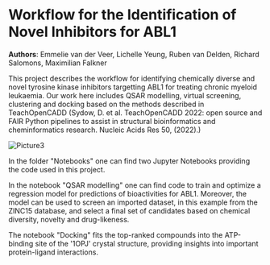 # Workflow for the Identification of Novel Inhibitors for ABL1
**Authors**: Emmelie van der Veer, Lichelle Yeung, Ruben van Delden, Richard Salomons, Maximilian Falkner

This project describes the workflow for identifying chemically diverse and novel tyrosine kinase inhibitors targetting ABL1 for treating chronic myeloid leukaemia. Our work here includes QSAR modelling, virtual screening, clustering and docking based on the methods described in TeachOpenCADD (Sydow, D. et al. TeachOpenCADD 2022: open source and FAIR Python pipelines to assist in structural bioinformatics and cheminformatics research. Nucleic Acids Res 50, (2022).)

![Picture3](https://github.com/user-attachments/assets/57c13da9-b41b-4f96-ba17-989d2f68ecb0)

In the folder "Notebooks" one can find two Jupyter Notebooks providing the code used in this project.

In the notebook "QSAR modelling" one can find code to train and optimize a regression model for predictions of bioactivities for ABL1. Moreover, the model can be used to screen an imported dataset, in this example from the ZINC15 database, and select a final set of candidates based on chemical diversity, novelty and drug-likeness. 

The notebook "Docking" fits the top-ranked compounds into the ATP-binding site of the '1OPJ' crystal structure, providing insights into important protein-ligand interactions. 
